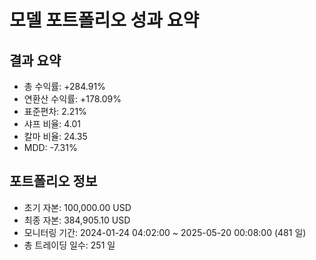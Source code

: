 # 모델 포트폴리오 성과 요약

## 결과 요약

* 총 수익률: +284.91%
* 연환산 수익률: +178.09%
* 표준편차: 2.21%
* 샤프 비율: 4.01
* 칼마 비율: 24.35
* MDD: -7.31%

## 포트폴리오 정보

* 초기 자본: 100,000.00 USD
* 최종 자본: 384,905.10 USD
* 모니터링 기간: 2024-01-24 04:02:00 ~ 2025-05-20 00:08:00 (481 일)
* 총 트레이딩 일수: 251 일
